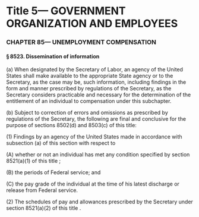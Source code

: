 
# Title 5— GOVERNMENT ORGANIZATION AND EMPLOYEES
### CHAPTER 85— UNEMPLOYMENT COMPENSATION
#### § 8523. Dissemination of information

(a) When designated by the Secretary of Labor, an agency of the United States shall make available to the appropriate State agency or to the Secretary, as the case may be, such information, including findings in the form and manner prescribed by regulations of the Secretary, as the Secretary considers practicable and necessary for the determination of the entitlement of an individual to compensation under this subchapter.

(b) Subject to correction of errors and omissions as prescribed by regulations of the Secretary, the following are final and conclusive for the purpose of sections 8502(d) and 8503(c) of this title:

(1) Findings by an agency of the United States made in accordance with subsection (a) of this section with respect to

(A) whether or not an individual has met any condition specified by section 8521(a)(1) of this title ;

(B) the periods of Federal service; and

(C) the pay grade of the individual at the time of his latest discharge or release from Federal service.

(2) The schedules of pay and allowances prescribed by the Secretary under section 8521(a)(2) of this title .
